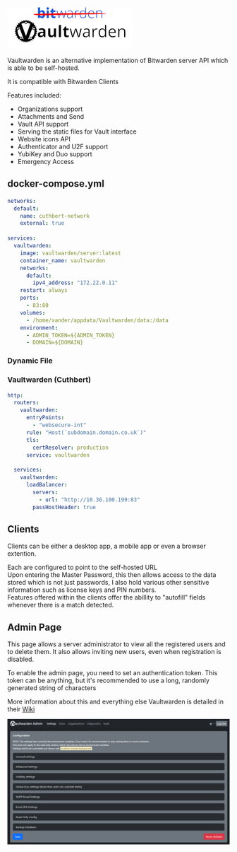 
![](images/vaultwarden.png)  

Vaultwarden is an alternative implementation of Bitwarden server API which is able to be self-hosted.

It is compatible with Bitwarden Clients

Features included:

- Organizations support
- Attachments and Send
- Vault API support
- Serving the static files for Vault interface
- Website icons API
- Authenticator and U2F support
- YubiKey and Duo support
- Emergency Access

## docker-compose.yml

``` yaml
networks:
  default:
    name: cuthbert-network
    external: true

services:
  vaultwarden:
    image: vaultwarden/server:latest
    container_name: vaultwarden
    networks:
      default:
        ipv4_address: "172.22.0.11"
    restart: always
    ports:
      - 83:80
    volumes:
      - /home/xander/appdata/Vaultwarden/data:/data
    environment:
      - ADMIN_TOKEN=${ADMIN_TOKEN}
      - DOMAIN=${DOMAIN}
```
### Dynamic File

### Vaultwarden (Cuthbert)

``` yaml
http:
  routers:
    vaultwarden:
      entryPoints:
        - "websecure-int"
      rule: "Host(`subdomain.domain.co.uk`)"
      tls:
        certResolver: production
      service: vaultwarden

  services:
    vaultwarden:
      loadBalancer:
        servers:
          - url: "http://10.36.100.199:83"
        passHostHeader: true
```

## Clients

Clients can be either a desktop app, a mobile app or even a browser extention.

Each are configured to point to the self-hosted URL  
Upon entering the Master Password, this then allows access to the data stored which is not just passwords,  I also hold various other sensitive information such as license keys and PIN numbers.  
Features offered within the clients offer the abillity to "autofill" fields whenever there is a match detected.

## Admin Page

This page allows a server administrator to view all the registered users and to delete them. It also allows inviting new users, even when registration is disabled.

To enable the admin page, you need to set an authentication token. This token can be anything, but it's recommended to use a long, randomly generated string of characters

More information about this and everything else Vaultwarden is detailed in their [Wiki](https://github.com/dani-garcia/vaultwarden/wiki)

![](images/adminpage.png)

